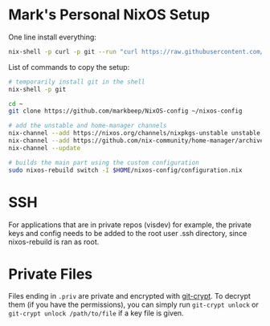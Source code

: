 # Mark's Personal NixOS Setup

One line install everything:

```bash
nix-shell -p curl -p git --run "curl https://raw.githubusercontent.com/markbeep/nixos-config/main/install.sh | sh"
```

List of commands to copy the setup:

```bash
# temporarily install git in the shell
nix-shell -p git

cd ~
git clone https://github.com/markbeep/NixOS-config ~/nixos-config

# add the unstable and home-manager channels
nix-channel --add https://nixos.org/channels/nixpkgs-unstable unstable
nix-channel --add https://github.com/nix-community/home-manager/archive/master.tar.gz home-manager
nix-channel --update

# builds the main part using the custom configuration
sudo nixos-rebuild switch -I $HOME/nixos-config/configuration.nix
```

# SSH

For applications that are in private repos (visdev) for example, the private
keys and config needs to be added to the root user .ssh directory, since
nixos-rebuild is ran as root.

# Private Files

Files ending in `.priv` are private and encrypted with
[git-crypt](https://github.com/AGWA/git-crypt). To decrypt them (if you have the
permissions), you can simply run `git-crypt unlock` or `git-crypt unlock
/path/to/file` if a key file is given.
